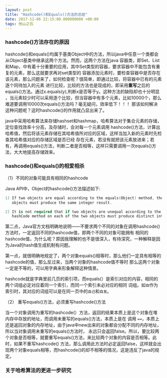 ```yaml
---
layout: post
title: "Hashcode()和Equals()方法的总结"
date: 2017-12-06 22:15:00.000000000 +00:00
tags: 他山之石
---
```


### hashcode()方法存在的原因

hashcode()和equals()均属于基类Object中的方法，所以java中任意一个类都会从Object基类中继承这两个方法。然而，这两个方法在java
容器类，即Set、List和Map，中有着十分重要的应用，其中Set类型的容器，要求容器中不能包含有重复的元素，那么这就要求再对set类型的
容器添加元素时，要检查容器中是否存在该元素，那么问题来了，如何检查呢？很简单，即通过比较，将容器中已有的元素逐个同待加入的元素
进行比较，比较的方法也是现成的，即采用**重写**之后的equals()方法。通过x.equals(y),判断x是否等于y。这种方法的缺陷却也十分明显
，当元素较少时可以采用逐个比较，但当容器中有多个元素，比如10000个，那么难道要调用10000次equals()方法吗？毫无疑问，效率低下！！！
那该如何解决这种问题呢？这时hashcode()的作用就凸显出来了。

java中采用哈希算法来存储hashset和hashmap，哈希算法对于集合元素的存储，定位查找效率十分高，及存储时，会对每一个元素调用
hashcode()方法，计算出哈希值，然后将该元素存储在其哈希值所对应的区域，这样当加入新的元素时先检查其哈希值对应的存储区域是否已经
存在元素，若没有就把该元素放进来；若有，再调用equals()方法，判断二者是否相等，这样只需要调用一次equals()方法，大大地提高存储效率。

### hashcode()和equals()的相爱相杀

（1）不同的对象可能具有相同的hashcode

Java API中，Object的hashcode()方法描述如下:
```swift
1) If two objects are equal according to the equals(Object) method, then calling the hashCode method on each of the two
   objects must produce the same integer result.

2) It is not required that if two objects are unequal according to the equals(java.lang.Object) method, then calling the
   hashCode method on each of the two objects must produce distinct integer results. However, the programmer should be aware that producing distinct integer results for unequal objects may improve the performance of hash tables.
```
第二点，Java官方文档明确地说明——不要求两个不同的对象在调用hashcode()方法时，一定返回不同的hashcode值，即两个不同的对象可能拥有
相同的hashcode值，为什么呢？原因我理解的也不是很深入，有待深究，一种解释是因为Java的hash值生成机制有问题。

第一点，就很明确地规定了，两个对象equals()相等时，那么他们一定具有相等的hashcode的值，那么反过来，当两个对象的hashcode值不等时
那么这两个对象一定是不等的，可以用字典来形象解释这种情景。

hashcode就是字典里前几页的索引项，而equals(）是索引对应的内容，相同的两个词组必定对应着同一个索引，而同一个索引未必对应的相同
词组。如`自`作为索引时，其对应的词组可以是在同一页中的`自己`和`自发`。

（2） 重写equals()方法，必须重写hashcode()方法

当一个对象调用为重写的hashcode(）方法，返回的结果本质上是这个对象在堆内存中存放的地址，而调用未重写的equals()方法，本质上是在
调用 `==`，本质上还是返回对象的内存地址，由于java中new出来的对象都会分配不同的内存地址，所以当对象调用未重写的equals()方法时，
永远只会返回false。所以，要比较两个对象是否相等，就要重写equals()方法，来比较两个对象的内容是否相等。此时，如果不重写hashcode()
方法，那么调用此方法时必定返回false，这样就会出现两个对象equals相等，而hashcode()的却不相等的情况，这是违反了java的规定。

### 关于哈希算法的更进一步研究

